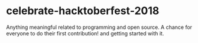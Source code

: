 # celebrate-hacktoberfest-2018

Anything meaningful related to programming and open source. A chance for everyone to do their first contribution! and getting started with it.
